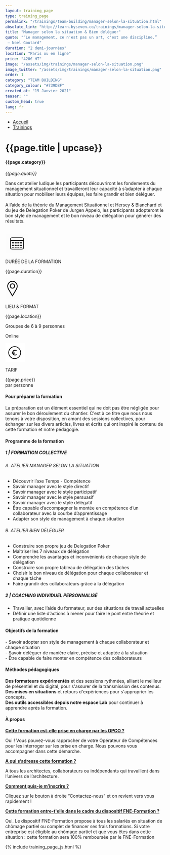```yaml
---
layout: training_page
type: training_page
permalink: "/trainings/team-building/manager-selon-la-situation.html"
absolute_link: "http://learn.byseven.co/trainings/manager-selon-la-situation"
title: "Manager selon la situation & Bien déléguer"
quote: "“Le management, ce n'est pas un art, c'est une discipline.”
 – Noel Goutard"
duration: "2 demi-journées"
location: "Paris ou en ligne"
price: "420€ HT"
image: "/assets/img/trainings/manager-selon-la-situation.png"
image_twitter: "/assets/img/trainings/manager-selon-la-situation.png"
order: 1
category: "TEAM BUILDING"
category_colour: "#739DBF"
created_at: "15 Janvier 2021"
teaser: ""
custom_head: true
lang: fr
---
```


<div class="trainings-breadcrumb">
  <nav aria-label="Breadcrumb" class="breadcrumb">
    <ul>
        <li><a href="/">Accueil</a></li>
        <li><a href="/trainings">Trainings</a></li>
    </ul>
  </nav>
</div>
<div class="training-page-main">
  <div class="training-page-main-banner">
    <div class="training-page-main-banner-left">
      <div>
        <h1 class="training-page-main-banner-left-title">{{page.title | upcase}}</h1>
        <h4 class="training-page-main-banner-left-category" style="background: {{page.category_colour}};">{{page.category}}</h4>
        <p class="training-page-main-banner-left-quote"><em>{{page.quote}}</em></p>
      </div>
      <p class="training-page-main-banner-left-description">Dans cet atelier ludique les participants découvriront les fondements du management situationnel et travailleront leur capacité à s’adapter à chaque situation pour mobiliser leurs équipes, les faire grandir et bien déléguer. <br><br>
      A l’aide de la théorie du Management Situationnel et Hersey & Blanchard et du jeu de Delegation Poker de Jurgen Appelo, les participants adopteront le bon style de management et le bon niveau de délégation pour générer des résultats.
      </p>
    </div>
    <div class="training-page-main-banner-right">
      <img src="{{page.image}}" alt="">
    </div>
  </div>
</div>
<div class="training-page-infos" style="background: {{page.category_colour}};">
  <div class="training-pages-infos-date">
    <img src="/assets/img/PICTO_DATE.png" alt="" class='training-page-picto'>
    <div class="traning-pages-info-text">
        <p>DURÉE DE LA FORMATION</p>
        <p>{{page.duration}}</p>
    </div>
  </div>
  <div class="training-pages-infos-place">
    <img src="/assets/img/PICTO_LIEU.png" alt="" class='training-page-picto'>
    <div class="traning-pages-info-text">
        <p>LIEU & FORMAT</p>
        <p>{{page.location}}</p>
        <p>Groupes de 6 à 9 personnes</p>
        <p>Online</p>
    </div>
  </div>
  <div class="training-pages-infos-price">
    <img src="/assets/img/PICTO_TARIFS.png" alt="" class='training-page-picto'>
    <!-- <i class="fas fa-euro-sign"></i> -->
    <div class="traning-pages-info-text">
        <p class="align">TARIF</p>
        <p>{{page.price}} <br>par personne</p>
    </div>
  </div>
</div>
<div class="training-page-main-description">
  <div class="training-page-main-description-left" >
    <h4 style="text-decoration-color: {{page.category_colour}};">Pour préparer la formation</h4>
    <p>La préparation est un élément essentiel qui ne doit pas être négligée pour assurer le bon déroulement du chantier. C'est à ce titre que nous nous tenons à votre disposition, en amont des sessions collectives, pour échanger sur les divers articles, livres et écrits qui ont inspiré le contenu de cette formation et notre pédagogie.</p>
    <h4 style="text-decoration-color: {{page.category_colour}};">Programme de la formation</h4>
    <h5 style="color: {{page.category_colour}};">1 | FORMATION COLLECTIVE</h5>
    <h6>A. ATELIER MANAGER SELON LA SITUATION</h6>
    <ul>
      <li>Découvrir l’axe Temps - Compétence</li>
      <li>Savoir manager avec le style directif</li>
      <li>Savoir manager avec le style participatif</li>
      <li>Savoir manager avec le style persuasif</li>
      <li>Savoir manager avec le style délégatif</li>
      <li>Être capable d’accompagner la montée en compétence d’un collaborateur avec la courbe d’apprentissage</li>
      <li>Adapter son style de management à chaque situation</li>
    </ul>
    <h6>B. ATELIER BIEN DÉLÉGUER</h6>
    <ul>
      <li>Construire son propre jeu de Delegation Poker</li>
      <li>Maîtriser les 7 niveaux de délégation</li>
      <li>Comprendre les avantages et inconvénients de chaque style de délégation</li>
      <li>Construire son propre tableau de délégation des tâches</li>
      <li>Choisir le bon niveau de délégation pour chaque collaborateur et chaque tâche</li>
      <li>Faire grandir des collaborateurs grâce à la délégation</li>
    </ul>
    <h5 style="color: {{page.category_colour}};">2 | COACHING INDIVIDUEL PERSONNALISÉ</h5>
    <ul>
      <li>Travailler, avec l’aide du formateur, sur des situations de travail actuelles</li>
      <li>Définir une liste d’actions à mener pour faire le pont entre théorie et pratique quotidienne</li>
    </ul>
  </div>
  <div class="training-page-main-description-right etre_inspiré_et_inspirant" >
    <div>
      <h4 style="text-decoration-color: {{page.category_colour}};">Objectifs de la formation</h4>
      <p>
        - Savoir adopter son style de management à chaque collaborateur et chaque situation<br>
        - Savoir déléguer de manière claire, précise et adaptée à la situation<br>
        - Être capable de faire monter en compétence des collaborateurs
      </p>
      <h4 style="text-decoration-color: {{page.category_colour}};">Méthodes pédagogiques</h4>
      <p>
        <strong>Des formateurs expérimentés</strong> et des sessions rythmées, alliant le meilleur de présentiel et du digital, pour s'assurer de la transmission des contenus. <br>
        <strong>Des mises en situations</strong> et retours d'expériences pour s'approprier les concepts. <br>
        <strong>Des outils accessibles depuis notre espace Lab</strong> pour continuer à apprendre après la formation.
      </p>
      <h4 style="text-decoration-color: {{page.category_colour}};">À propos</h4>
      <div class="training-page-faq-element">
        <a class='training-page-faq-question-link' data-toggle="collapse" href="#collapse1" role="button" aria-expanded="false" aria-controls="collapse1" style="color: {{page.category_colour}};">
          <div class="training-page-faq-question flex-row-between-centered">
            <p><strong>Cette formation est-elle prise en charge par les OPCO ?</strong></p>
            <i class="fas fa-angle-down fa-2x"></i>
            <i class="fas fa-angle-up fa-2x hidden"></i>
          </div>
        </a>
        <div class="training-page-faq-answer collapse" id="collapse1">
          <p>Oui ! Vous pouvez-vous rapprocher de votre Opérateur de Compétences pour les interroger sur les prise en charge. Nous pouvons vous accompagner dans cette démarche.</p>
        </div>
      </div>
      <div class="training-page-faq-element">
        <a class='training-page-faq-question-link' data-toggle="collapse" href="#collapse2" role="button" aria-expanded="false" aria-controls="collapse2" style="color: {{page.category_colour}};">
          <div class="training-page-faq-question flex-row-between-centered">
            <p><strong>A qui s’adresse cette formation ?</strong></p>
            <i class="fas fa-angle-down fa-2x"></i>
            <i class="fas fa-angle-up fa-2x hidden"></i>
          </div>
        </a>
        <div class="training-page-faq-answer collapse" id="collapse2">
          <p>A tous les architectes, collaborateurs ou indépendants qui travaillent dans l’univers de l’architecture.</p>
        </div>
      </div>
      <div class="training-page-faq-element">
        <a class='training-page-faq-question-link' data-toggle="collapse" href="#collapse3" role="button" aria-expanded="false" aria-controls="collapse3" style="color: {{page.category_colour}};">
          <div class="training-page-faq-question flex-row-between-centered">
            <p><strong>Comment puis-je m’inscrire ?</strong></p>
            <i class="fas fa-angle-down fa-2x"></i>
            <i class="fas fa-angle-up fa-2x hidden"></i>
          </div>
        </a>
        <div class="training-page-faq-answer collapse" id="collapse3">
          <p>Cliquez sur le bouton à droite “Contactez-nous” et on revient vers vous rapidement !</p>
        </div>
      </div>
      <div class="training-page-faq-element">
        <a class='training-page-faq-question-link' data-toggle="collapse" href="#collapse4" role="button" aria-expanded="false" aria-controls="collapse4" style="color: {{page.category_colour}};">
          <div class="training-page-faq-question flex-row-between-centered">
            <p><strong>Cette formation entre-t'elle dans le cadre du dispositif FNE-Formation ?</strong></p>
            <i class="fas fa-angle-down fa-2x"></i>
            <i class="fas fa-angle-up fa-2x hidden"></i>
          </div>
        </a>
        <div class="training-page-faq-answer collapse" id="collapse4">
          <p>Oui. Le dispositif FNE-Formation propose à tous les salariés en situation de chômage partiel ou complet de financer ses frais formations. Si votre entreprise est éligible au chômage partiel et que vous êtes dans cette situation : cette formation sera 100% remboursée par le FNE-Formation</p>
        </div>
      </div>
    </div>
  </div>
</div>

{% include training_page_js.html %}

